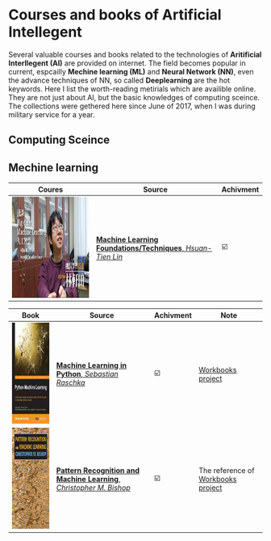 # Courses and books of Artificial Intellegent
Several valuable courses and books related to the technologies of **Aritificial Interllegent (AI)** are provided on internet. The field becomes popular in current, espcailly **Mechine learning (ML)** and **Neural Network (NN)**, even the advance techniques of NN, so called **Deeplearning** are the hot keywords. Here I list the worth-reading metirials which are availible online. They are not just about AI, but the basic knowledges of computing sceince. The collections were gethered here since June of 2017, when I was during military service for a year.   

## Computing Sceince





## Mechine learning

| Coures | Source | Achivment |
| -------- | -------- | -------- |
| <img src="Machine_Learning_in_Python_SR/doc/Lin.jpg"  height="200" width="450">  | [**Machine Learning Foundations/Techniques**, *Hsuan-Tien Lin*](https://www.csie.ntu.edu.tw/~htlin/) | :ballot_box_with_check: |


| Book | Source | Achivment |  Note |
| -------- | -------- | -------- | -------- |
| <img src="Machine_Learning_in_Python_SR/doc/Python_Machine_Learning_RS.jpeg" height="200" width="180">    | [**Machine Learning in Python**, *Sebastian Raschka*](https://sebastianraschka.com/books.html)  | :ballot_box_with_check: | [ Workbooks project](Machine_Learning_in_Python_SR) |
| <img src="Machine_Learning_in_Python_SR/doc/Pattern_Recognition_and_Machine_Learning_Bishop.jpeg"  height="200" width="180" > | [**Pattern Recognition and Machine Learning**, *Christopher M. Bishop* ](https://books.google.com.tw/books/about/Pattern_Recognition_and_Machine_Learning.html?id=kTNoQgAACAAJ&source=kp_cover&redir_esc=y) | :ballot_box_with_check: |  The reference of [ Workbooks project](Machine_Learning_in_Python_SR) |
